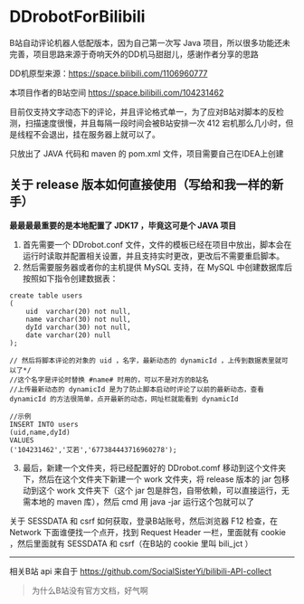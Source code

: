 # DDrobotForBilibili
B站自动评论机器人低配版本，因为自己第一次写 Java 项目，所以很多功能还未完善，项目思路来源于奇响天外的DD机马甜甜儿，感谢作者分享的思路

DD机原型来源：https://space.bilibili.com/1106960777

本项目作者的B站空间 https://space.bilibili.com/104231462

目前仅支持文字动态下的评论，并且评论格式单一，为了应对B站对脚本的反检测，扫描速度很慢，并且每隔一段时间会被B站安排一次 412 宕机那么几小时，但是线程不会退出，挂在服务器上就可以了。

只放出了 JAVA 代码和 maven 的 pom.xml 文件，项目需要自己在IDEA上创建

## 关于 release 版本如何直接使用（写给和我一样的新手）

**最最最最重要的是本地配置了 JDK17 ，毕竟这可是个 JAVA 项目**

1. 首先需要一个 DDrobot.conf 文件，文件的模板已经在项目中放出，脚本会在运行时读取并配置相关设置，并且支持实时更改，更改后不需要重启脚本。
2. 然后需要服务器或者你的主机提供 MySQL 支持，在 MySQL 中创建数据库后按照如下指令创建数据表：
```
create table users
(
    uid  varchar(20) not null,
    name varchar(30) not null,
    dyId varchar(30) not null,
    date varchar(20) null
);

// 然后将脚本评论的对象的 uid ，名字，最新动态的 dynamicId ，上传到数据表里就可以了*/
//这个名字是评论时替换 #name# 时用的，可以不是对方的B站名
//上传最新动态的 dynamicId 是为了防止脚本启动时评论了以前的最新动态，查看 dynamicId 的方法很简单，点开最新的动态，网址栏就能看到 dynamicId 

//示例
INSERT INTO users
(uid,name,dyId)
VALUES
('104231462','艾若','677384443716960278');

```

3. 最后，新建一个文件夹，将已经配置好的 DDrobot.comf 移动到这个文件夹下，然后在这个文件夹下新建一个 work 文件夹，将 release 版本的 jar 包移动到这个 work 文件夹下（这个 jar 包是胖包，自带依赖，可以直接运行，无需本地的 maven 库），然后 cmd 用 java -jar 运行这个包就可以了

关于 SESSDATA 和 csrf 如何获取，登录B站账号，然后浏览器 F12 检查，在 Network 下面谁便找一个点开，找到 Request Header 一栏，里面就有 cookie ，然后里面就有 SESSDATA 和 csrf（在B站的 cookie 里叫 bili_jct ）

---
相关B站 api 来自于 https://github.com/SocialSisterYi/bilibili-API-collect

> 为什么B站没有官方文档，好气啊

